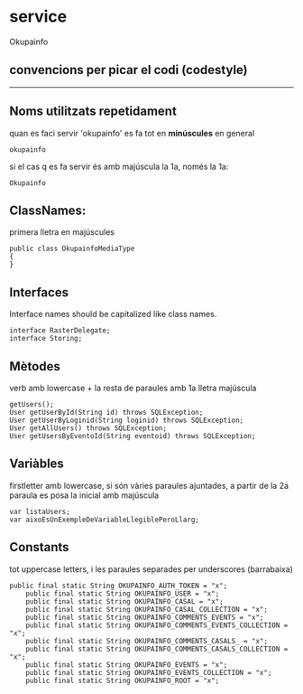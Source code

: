 # service

Okupainfo



convencions per picar el codi (codestyle)
-----------------------------------------
-----------

Noms utilitzats repetidament
-
quan es faci servir 'okupainfo' es fa tot en **minúscules** en general
```
okupainfo
```
si el cas q es fa servir és amb majúscula la 1a, només la 1a:
```
Okupainfo
```

ClassNames:
-----------
primera lletra en majúscules
```
public class OkupainfoMediaType
{
}
```

Interfaces
----------
Interface names should be capitalized like class names.
```
interface RasterDelegate;
interface Storing;
```

Mètodes
-
verb amb lowercase + la resta de paraules amb 1a lletra majúscula
```
getUsers();
User getUserById(String id) throws SQLException;
User getUserByLoginid(String loginid) throws SQLException;
User getAllUsers() throws SQLException;
User getUsersByEventoId(String eventoid) throws SQLException;
```

Variàbles
---------
firstletter amb lowercase, si són vàries paraules ajuntades, a partir de la 2a paraula es posa la inicial amb majúscula
```
var listaUsers;
var aixoEsUnExempleDeVariableLlegiblePeroLlarg;
```


Constants
---------
tot uppercase letters, i les paraules separades per underscores (barrabaixa)
```
public final static String OKUPAINFO_AUTH_TOKEN = "x";
    public final static String OKUPAINFO_USER = "x";
    public final static String OKUPAINFO_CASAL = "x";
    public final static String OKUPAINFO_CASAL_COLLECTION = "x";
    public final static String OKUPAINFO_COMMENTS_EVENTS = "x";
    public final static String OKUPAINFO_COMMENTS_EVENTS_COLLECTION = "x";
    public final static String OKUPAINFO_COMMENTS_CASALS_ = "x";
    public final static String OKUPAINFO_COMMENTS_CASALS_COLLECTION = "x";
    public final static String OKUPAINFO_EVENTS = "x";
    public final static String OKUPAINFO_EVENTS_COLLECTION = "x";
    public final static String OKUPAINFO_ROOT = "x";
```